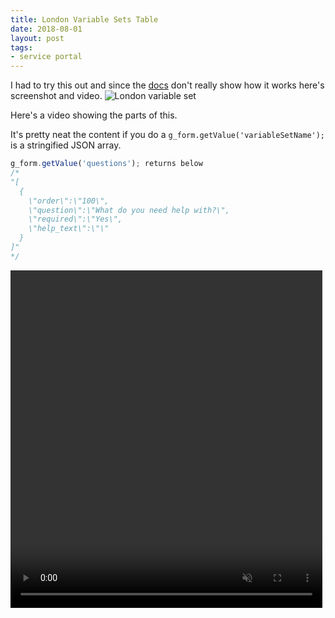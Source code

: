 ```yaml
---
title: London Variable Sets Table
date: 2018-08-01
layout: post
tags:
- service portal
---
```


I had to try this out and since the [docs](https://docs.servicenow.com/bundle/london-it-service-management/page/product/service-catalog-management/task/t_CreateAVariableSet.html) don't really show how it works here's screenshot and video.
![London variable set](/uploads/longon-variable-sets-1.png)

<!--more-->

Here's a video showing the parts of this.

It's pretty neat the content if you do a `g_form.getValue('variableSetName');` is a stringified JSON array.

```js
g_form.getValue('questions'); returns below
/*
"[
  {
    \"order\":\"100\",
    \"question\":\"What do you need help with?\",
    \"required\":\"Yes\",
    \"help_text\":\"\"
  }
]"
*/
```

<video width="99%" height="540" autoplay loop muted > <source src="/uploads/london-variable-sets.mp4" type="video/mp4" /> </video>